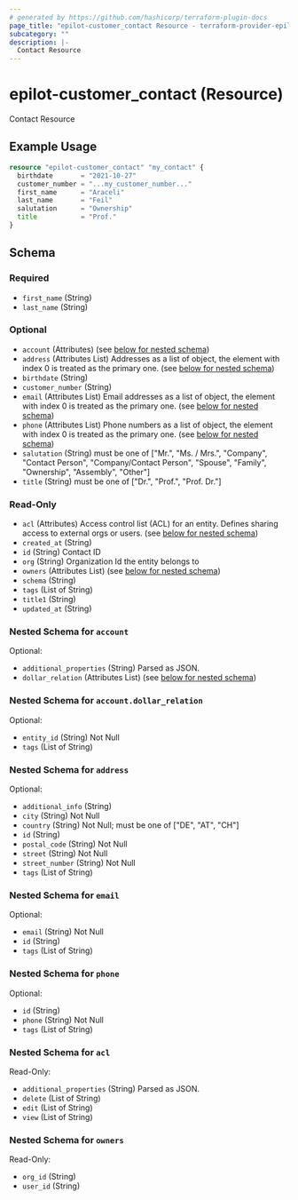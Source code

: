 ```yaml
---
# generated by https://github.com/hashicorp/terraform-plugin-docs
page_title: "epilot-customer_contact Resource - terraform-provider-epilot-customer"
subcategory: ""
description: |-
  Contact Resource
---
```


# epilot-customer_contact (Resource)

Contact Resource

## Example Usage

```terraform
resource "epilot-customer_contact" "my_contact" {
  birthdate       = "2021-10-27"
  customer_number = "...my_customer_number..."
  first_name      = "Araceli"
  last_name       = "Feil"
  salutation      = "Ownership"
  title           = "Prof."
}
```

<!-- schema generated by tfplugindocs -->
## Schema

### Required

- `first_name` (String)
- `last_name` (String)

### Optional

- `account` (Attributes) (see [below for nested schema](#nestedatt--account))
- `address` (Attributes List) Addresses as a list of object, the element with index 0 is treated as the primary one. (see [below for nested schema](#nestedatt--address))
- `birthdate` (String)
- `customer_number` (String)
- `email` (Attributes List) Email addresses as a list of object, the element with index 0 is treated as the primary one. (see [below for nested schema](#nestedatt--email))
- `phone` (Attributes List) Phone numbers as a list of object, the element with index 0 is treated as the primary one. (see [below for nested schema](#nestedatt--phone))
- `salutation` (String) must be one of ["Mr.", "Ms. / Mrs.", "Company", "Contact Person", "Company/Contact Person", "Spouse", "Family", "Ownership", "Assembly", "Other"]
- `title` (String) must be one of ["Dr.", "Prof.", "Prof. Dr."]

### Read-Only

- `acl` (Attributes) Access control list (ACL) for an entity. Defines sharing access to external orgs or users. (see [below for nested schema](#nestedatt--acl))
- `created_at` (String)
- `id` (String) Contact ID
- `org` (String) Organization Id the entity belongs to
- `owners` (Attributes List) (see [below for nested schema](#nestedatt--owners))
- `schema` (String)
- `tags` (List of String)
- `title1` (String)
- `updated_at` (String)

<a id="nestedatt--account"></a>
### Nested Schema for `account`

Optional:

- `additional_properties` (String) Parsed as JSON.
- `dollar_relation` (Attributes List) (see [below for nested schema](#nestedatt--account--dollar_relation))

<a id="nestedatt--account--dollar_relation"></a>
### Nested Schema for `account.dollar_relation`

Optional:

- `entity_id` (String) Not Null
- `tags` (List of String)



<a id="nestedatt--address"></a>
### Nested Schema for `address`

Optional:

- `additional_info` (String)
- `city` (String) Not Null
- `country` (String) Not Null; must be one of ["DE", "AT", "CH"]
- `id` (String)
- `postal_code` (String) Not Null
- `street` (String) Not Null
- `street_number` (String) Not Null
- `tags` (List of String)


<a id="nestedatt--email"></a>
### Nested Schema for `email`

Optional:

- `email` (String) Not Null
- `id` (String)
- `tags` (List of String)


<a id="nestedatt--phone"></a>
### Nested Schema for `phone`

Optional:

- `id` (String)
- `phone` (String) Not Null
- `tags` (List of String)


<a id="nestedatt--acl"></a>
### Nested Schema for `acl`

Read-Only:

- `additional_properties` (String) Parsed as JSON.
- `delete` (List of String)
- `edit` (List of String)
- `view` (List of String)


<a id="nestedatt--owners"></a>
### Nested Schema for `owners`

Read-Only:

- `org_id` (String)
- `user_id` (String)


